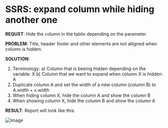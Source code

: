 # SSRS: expand column while hiding another one

**REQUST**: Hide the column in the tablix depending on the parameter.

**PROBLEM**: Title, header footer and other elements are not alligned when column is hidden.

**SOLUTION**:

1. Terminology:
    a) Column that is beeing hidden depending on the variable: X
    b) Column that we want to expand when column X is hidden: A
2. Duplicate column A and set the width of a new column (column B) to A.width + x.width
3. When hiding column X, hide the column A and show the column B
4. When showing column X, hide the column B and show the column A


**RESULT**:
Report will look like this:

![image](https://user-images.githubusercontent.com/17928370/120065960-57fefc80-c074-11eb-8e9e-24ec49f2a1de.png)


